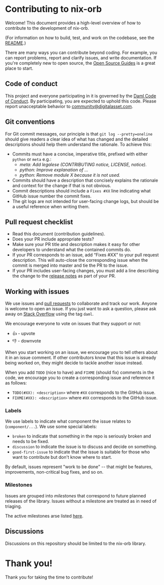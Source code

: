 # Contributing to nix-orb

Welcome! This document provides a high-level overview of how to contribute to the development of nix-orb.

(For information on how to build, test, and work on the codebase, see the [README](./README.md).)

There are many ways you can contribute beyond coding. For example, you can report problems, report and clarify issues, and write documentation. If you're completely new to open source, the [Open Source Guides](https://opensource.guide) is a great place to start.

## Code of conduct

This project and everyone participating in it is governed by the [Daml Code of Conduct](./CODE_OF_CONDUCT.md). By participating, you are expected to uphold this code. Please report unacceptable behavior to [community@digitalasset.com](mailto:community@digitalasset.com).

## Git conventions

For Git commit messages, our principle is that `git log --pretty=oneline` should give readers a clear idea of what has changed and the detailed descriptions should help them understand the rationale. To achieve this:

- Commits must have a concise, imperative title, prefixed with either `python` or `meta` e.g.:
  - *meta: Add legalese (CONTRIBUTING notice, LICENSE, notice).*
  - *python: Improve explanation of …*
  - *python: Remove module X because it is not used.*
- Commits should have a description that concisely explains the rationale and context for the change if that is not obvious.
- Commit descriptions should include a `Fixes #XX` line indicating what GitHub issue number the commit fixes.
- The git logs are not intended for user-facing change logs, but should be a useful reference when writing them.

## Pull request checklist

- Read this document (contribution guidelines).
- Does your PR include appropriate tests?
- Make sure your PR title and description makes it easy for other developers to understand what the contained commits do.
- If your PR corresponds to an issue, add “Fixes #XX” to your pull request description. This will auto-close the corresponding issue when the commit is merged into master and tie the PR to the issue.
- If your PR includes user-facing changes, you must add a line describing the change to the [release notes](docs/source/support/release-notes.rst) as part of your PR.

## Working with issues

We use issues and [pull requests](https://help.github.com/articles/about-pull-requests/) to collaborate and track our work. Anyone is welcome to open an issue. If you just want to ask a question, please ask away on [Stack Overflow](https://stackoverflow.com/questions/tagged/daml) using the tag `daml`.

We encourage everyone to vote on issues that they support or not:

- 👍 - upvote
- 👎 - downvote

When you start working on an issue, we encourage you to tell others about it in an issue comment. If other contributors know that this issue is already being worked on, they might decide to tackle another issue instead.

When you add `TODO` (nice to have) and `FIXME` (should fix) comments in the code, we encourage you to create a corresponding issue and reference it as follows:

- `TODO(#XX): <description>` where `#XX` corresponds to the GitHub issue.
- `FIXME(#XX): <description>` where `#XX` corresponds to the GitHub issue.

### Labels

We use labels to indicate what component the issue relates to (`component/...`). We use some special labels:

- `broken` to indicate that something in the repo is seriously broken and needs to be fixed.
- `discussion` to indicate the issue is to discuss and decide on something.
- `good-first-issue` to indicate that the issue is suitable for those who want to contribute but don't know where to start.

By default, issues represent "work to be done" -- that might be features, improvements, non-critical bug fixes, and so on.

### Milestones

Issues are grouped into *milestones* that correspond to future planned releases of the library. Issues without a milestone are treated as in need of triaging.

The active milestones arse listed [here](https://github.com/DACH-NY/nix-orb/milestones).

## Discussions

Discussions on this repository should be limited to the nix-orb library.

# Thank you!

Thank you for taking the time to contribute!
